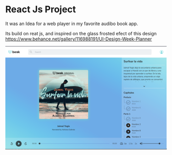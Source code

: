 # React Js Project

It was an Idea for a web player in my favorite audibo book app.

Its build on reat js, and inspired on the glass frosted efect of this design https://www.behance.net/gallery/116988191/UI-Design-Week-Planner

![alt text](https://github.com/kenny08gt/beek-web-player/blob/master/sample.png?raw=true)
